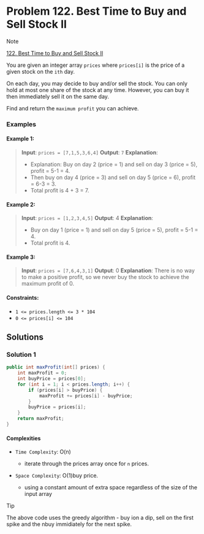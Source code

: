 # Problem 122. Best Time to Buy and Sell Stock II

> [!NOTE]
> [122. Best Time to Buy and Sell Stock II](https://leetcode.com/problems/best-time-to-buy-and-sell-stock-ii/description/?envType=study-plan-v2&envId=top-interview-150)

You are given an integer array `prices` where `prices[i]` is the price of a given stock on the `ith` day.

On each day, you may decide to buy and/or sell the stock. You can only hold at most one share of the stock at any time. However, you can buy it then immediately sell it on the same day.

Find and return the `maximum profit` you can achieve.

### Examples

#### Example 1:

> **Input**: `prices = [7,1,5,3,6,4]`
> **Output**: `7`
> **Explanation**:
> - Explanation: Buy on day 2 (price = 1) and sell on day 3 (price = 5), profit = 5-1 = 4.
> - Then buy on day 4 (price = 3) and sell on day 5 (price = 6), profit = 6-3 = 3.
> - Total profit is 4 + 3 = 7.

#### Example 2:

> **Input**: `prices = [1,2,3,4,5]`
> **Output**: 4
> **Explanation**: 
> - Buy on day 1 (price = 1) and sell on day 5 (price = 5), profit = 5-1 = 4.
> - Total profit is 4.

#### Example 3:

> **Input**: `prices = [7,6,4,3,1]`
> **Output**: 0
> **Explanation**: There is no way to make a positive profit, so we never buy the stock to achieve the maximum profit of 0.

#### Constraints:

- `1 <= prices.length <= 3 * 104`
- `0 <= prices[i] <= 104`

## Solutions

### Solution 1

```java
public int maxProfit(int[] prices) {
    int maxProfit = 0;
    int buyPrice = prices[0];
    for (int i = 1; i < prices.length; i++) {
        if (prices[i] > buyPrice) {
            maxProfit += prices[i] - buyPrice;
        }
        buyPrice = prices[i];
    }
    return maxProfit;
}
```

#### Complexities

- `Time Complexity`: O(n) 
    - iterate through the prices array once for `n` prices.

- `Space Complexity`: O(1)buy price.
    - using a constant amount of extra space regardless of the size of the input array

> [!TIP]
> The above code uses the greedy algorithm - buy ion a dip, sell on the first spike and the nbuy immidiately for the next spike.
